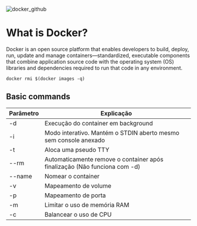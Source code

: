 ![docker_github](https://user-images.githubusercontent.com/69722854/210459662-51b06e9b-812d-4d9c-84ae-53a19d955bd7.png)

# What is Docker?
Docker is an open source platform that enables developers to build, deploy, run, update and manage containers—standardized, executable components that combine application source code with the operating system (OS) libraries and dependencies required to run that code in any environment.

```docker rmi $(docker images -q)```

## Basic commands

|Parâmetro|Explicação|
|---|---|
|-d|Execução do container em background|
|-i|Modo interativo. Mantém o STDIN aberto mesmo sem console anexado|
|-t|Aloca uma pseudo TTY|
|--rm|Automaticamente remove o container após finalização (Não funciona com -d)|
|--name|Nomear o container|
|-v|Mapeamento de volume|
|-p|Mapeamento de porta|
|-m|Limitar o uso de memória RAM|
|-c|Balancear o uso de CPU|
